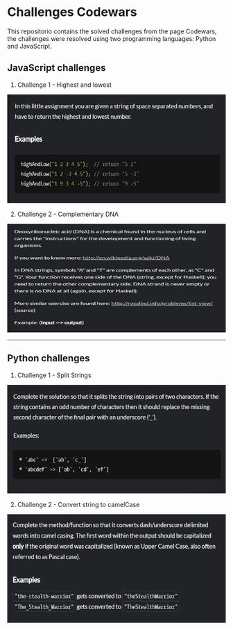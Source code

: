 # Challenges Codewars

This repositorio contains the solved challenges from the page Codewars, the challenges were resolved using two programming languages: Python and JavaScript.

## JavaScript challenges

1. Challenge 1 - Highest and lowest

<img src="./img/challengeJS1.jpg" alt="img" width="600" height="250"/>

2. Challenge 2 - Complementary DNA

<img src="./img/challengeJS2.jpg" alt="img" width="600" height="250"/>

<hr />

## Python challenges

1. Challenge 1 - Split Strings

<img src="./img/challengepy1.jpg" alt="img" width="600" height="250"/>

2. Challenge 2 - Convert string to camelCase

<img src="./img/challengepy2.jpg" alt="img" width="600" height="250"/>

